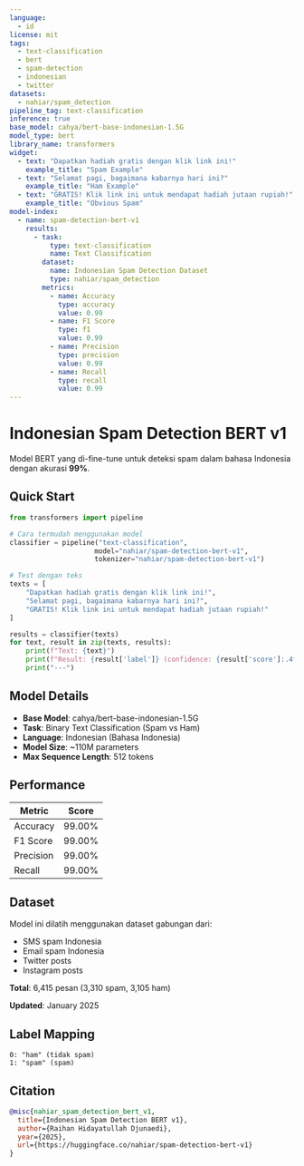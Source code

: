 ```yaml
---
language:
  - id
license: mit
tags:
  - text-classification
  - bert
  - spam-detection
  - indonesian
  - twitter
datasets:
  - nahiar/spam_detection
pipeline_tag: text-classification
inference: true
base_model: cahya/bert-base-indonesian-1.5G
model_type: bert
library_name: transformers
widget:
  - text: "Dapatkan hadiah gratis dengan klik link ini!"
    example_title: "Spam Example"
  - text: "Selamat pagi, bagaimana kabarnya hari ini?"
    example_title: "Ham Example"
  - text: "GRATIS! Klik link ini untuk mendapat hadiah jutaan rupiah!"
    example_title: "Obvious Spam"
model-index:
  - name: spam-detection-bert-v1
    results:
      - task:
          type: text-classification
          name: Text Classification
        dataset:
          name: Indonesian Spam Detection Dataset
          type: nahiar/spam_detection
        metrics:
          - name: Accuracy
            type: accuracy
            value: 0.99
          - name: F1 Score
            type: f1
            value: 0.99
          - name: Precision
            type: precision
            value: 0.99
          - name: Recall
            type: recall
            value: 0.99
---
```


# Indonesian Spam Detection BERT v1

Model BERT yang di-fine-tune untuk deteksi spam dalam bahasa Indonesia dengan akurasi **99%**.

## Quick Start

```python
from transformers import pipeline

# Cara termudah menggunakan model
classifier = pipeline("text-classification",
                     model="nahiar/spam-detection-bert-v1",
                     tokenizer="nahiar/spam-detection-bert-v1")

# Test dengan teks
texts = [
    "Dapatkan hadiah gratis dengan klik link ini!",
    "Selamat pagi, bagaimana kabarnya hari ini?",
    "GRATIS! Klik link ini untuk mendapat hadiah jutaan rupiah!"
]

results = classifier(texts)
for text, result in zip(texts, results):
    print(f"Text: {text}")
    print(f"Result: {result['label']} (confidence: {result['score']:.4f})")
    print("---")
```

## Model Details

- **Base Model**: cahya/bert-base-indonesian-1.5G
- **Task**: Binary Text Classification (Spam vs Ham)
- **Language**: Indonesian (Bahasa Indonesia)
- **Model Size**: ~110M parameters
- **Max Sequence Length**: 512 tokens

## Performance

| Metric    | Score  |
| --------- | ------ |
| Accuracy  | 99.00% |
| F1 Score  | 99.00% |
| Precision | 99.00% |
| Recall    | 99.00% |

## Dataset

Model ini dilatih menggunakan dataset gabungan dari:

- SMS spam Indonesia
- Email spam Indonesia
- Twitter posts
- Instagram posts

**Total**: 6,415 pesan (3,310 spam, 3,105 ham)

**Updated**: January 2025

## Label Mapping

```
0: "ham" (tidak spam)
1: "spam" (spam)
```

## Citation

```bibtex
@misc{nahiar_spam_detection_bert_v1,
  title={Indonesian Spam Detection BERT v1},
  author={Raihan Hidayatullah Djunaedi},
  year={2025},
  url={https://huggingface.co/nahiar/spam-detection-bert-v1}
}
```
